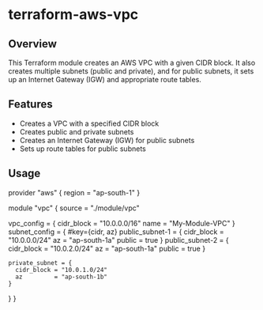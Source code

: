 # terraform-aws-vpc

## Overview

This Terraform module creates an AWS VPC with a given CIDR block. It also creates multiple subnets (public and private), and for public subnets, it sets up an Internet Gateway (IGW) and appropriate route tables.

## Features

- Creates a VPC with a specified CIDR block
- Creates public and private subnets
- Creates an Internet Gateway (IGW) for public subnets
- Sets up route tables for public subnets

## Usage

provider "aws" {
  region = "ap-south-1"
}


module "vpc" {
  source = "./module/vpc"

  vpc_config = {
    cidr_block = "10.0.0.0/16"
    name       = "My-Module-VPC"
  }
  subnet_config = {
    #key={cidr, az}
    public_subnet-1 = {
      cidr_block = "10.0.0.0/24"
      az         = "ap-south-1a"
      public     = true
    }
    public_subnet-2 = {
      cidr_block = "10.0.2.0/24"
      az         = "ap-south-1a"
      public     = true
    }

    private_subnet = {
      cidr_block = "10.0.1.0/24"
      az         = "ap-south-1b"
    }
  }
}
  